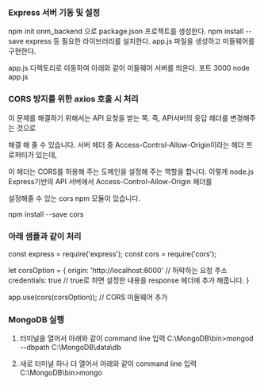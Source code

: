 ### Express 서버 기동 및 설정 ###
npm init onm_backend 으로 package.json 프로젝트를 생성한다.
npm install --save express 등 필요한 라이브러리를 설치한다.
app.js 파일을 생성하고 미들웨어를 구현한다.

app.js 디렉토리로 이동하여 아래와 같이 미들웨어 서버를 띄운다. 포트 3000 
node app.js

### CORS 방지를 위한 axios 호출 시 처리 ### 

이 문제를 해결하기 위해서는 API 요청을 받는 쪽. 즉, API서버의 응답 헤더를 변경해주는 것으로 

해결 해 줄 수 있습니다. 서버 헤더 중 Access-Control-Allow-Origin이라는 헤더 프로퍼티가 있는데, 

이 헤더는 CORS를 허용해 주는 도메인을 설정해 주는 역할을 합니다.
이렇게 node.js Express기반의 API 서버에서 Access-Control-Allow-Origin 헤더를 

설정해줄 수 있는 cors npm 모듈이 있습니다. 

npm install --save cors

### 아래 샘플과 같이 처리

const express = require('express');
const cors = require('cors');

let corsOption = {
    origin: 'http://localhost:8000' // 허락하는 요청 주소
    credentials: true // true로 하면 설정한 내용을 response 헤더에 추가 해줍니다.
} 

app.use(cors(corsOption)); // CORS 미들웨어 추가


### MongoDB 실행 
1. 터미널을 열어서 아래와 같이 command line 입력
C:\MongoDB\bin>mongod --dbpath C:\MongoDB\data\db

2. 새로 터미널 하나 더 열어서 아래와 같이 command line 입력
C:\MongoDB\bin>mongo


